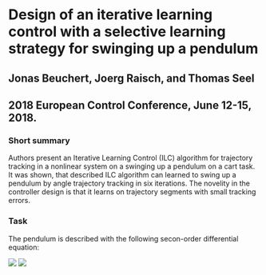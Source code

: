 # Design of an iterative learning control with a selective learning strategy for swinging up a pendulum
## Jonas Beuchert, Joerg Raisch, and Thomas Seel
## 2018 European Control Conference, June 12-15, 2018.

### Short summary
Authors present an Iterative Learning Control (ILC) algorithm for trajectory tracking in a nonlinear system on a swinging up a pendulum on a cart task.
It was shown, that described ILC algorithm can learned to swing up a pendulum by angle trajectory tracking in six iterations. 
The novelity in the controller design is that it learns on trajectory segments with small tracking errors.

### Task
The pendulum is described with the following secon-order differential equation:


 <img src="https://render.githubusercontent.com/render/math?math=\ddot{y}=c_1(c_2(\ddot(u)*cos(y)+ g*sin(y))-c*\dot{y})">

<img src="https://render.githubusercontent.com/render/math?math=cos(x)">
